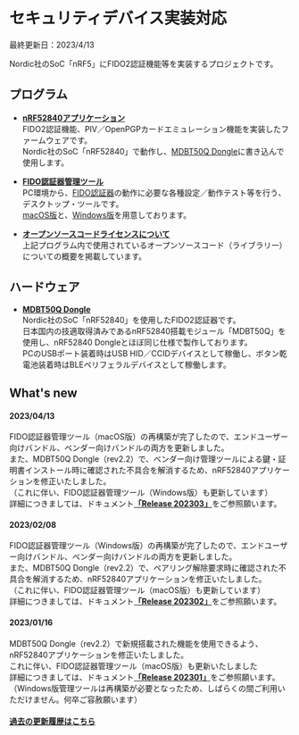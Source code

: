 # セキュリティデバイス実装対応

最終更新日：2023/4/13

Nordic社のSoC「nRF5」にFIDO2認証機能等を実装するプロジェクトです。

## プログラム

- <b>[nRF52840アプリケーション](nRF52840_app)</b><br>
FIDO2認証機能、PIV／OpenPGPカードエミュレーション機能を実装したファームウェアです。<br>
Nordic社のSoC「nRF52840」で動作し、[MDBT50Q Dongle](FIDO2Device/MDBT50Q_Dongle)に書き込んで使用します。

- <b>[FIDO認証器管理ツール](MaintenanceTool)</b><br>
PC環境から、[FIDO認証器](FIDO2Device)の動作に必要な各種設定／動作テスト等を行う、デスクトップ・ツールです。<br>
[macOS版](MaintenanceTool/macOSApp/README.md)と、[Windows版](MaintenanceTool/dotNET/README.md)を用意しております。

- <b>[オープンソースコードライセンスについて](OSSL.md)</b><br>
上記プログラム内で使用されているオープンソースコード（ライブラリー）についての概要を掲載しています。

## ハードウェア

- <b>[MDBT50Q Dongle](FIDO2Device/MDBT50Q_Dongle)</b><br>
Nordic社のSoC「nRF52840」を使用したFIDO2認証器です。<br>
日本国内の技適取得済みであるnRF52840搭載モジュール「MDBT50Q」を使用し、nRF52840 Dongleとほぼ同じ仕様で製作しております。<br>
PCのUSBポート装着時はUSB HID／CCIDデバイスとして稼働し、ボタン乾電池装着時はBLEペリフェラルデバイスとして稼働します。

## What's new

#### 2023/04/13

FIDO認証器管理ツール（macOS版）の再構築が完了したので、エンドユーザー向けバンドル、ベンダー向けバンドルの両方を更新しました。<br>
また、MDBT50Q Dongle（rev2.2）で、ベンダー向け管理ツールによる鍵・証明書インストール時に確認された不具合を解消するため、nRF52840アプリケーションを修正いたしました。<br>
（これに伴い、FIDO認証器管理ツール（Windows版）も更新しています）<br>
詳細につきましては、ドキュメント<b>[「Release 202303」](https://github.com/diverta/onecard-fido/releases/tag/Release_202303)</b>をご参照願います。

#### 2023/02/08

FIDO認証器管理ツール（Windows版）の再構築が完了したので、エンドユーザー向けバンドル、ベンダー向けバンドルの両方を更新しました。<br>
また、MDBT50Q Dongle（rev2.2）で、ペアリング解除要求時に確認された不具合を解消するため、nRF52840アプリケーションを修正いたしました。<br>
（これに伴い、FIDO認証器管理ツール（macOS版）も更新しています）<br>
詳細につきましては、ドキュメント<b>[「Release 202302」](https://github.com/diverta/onecard-fido/releases/tag/Release_202302)</b>をご参照願います。

#### 2023/01/16

MDBT50Q Dongle（rev2.2）で新規搭載された機能を使用できるよう、nRF52840アプリケーションを修正いたしました。<br>
これに伴い、FIDO認証器管理ツール（macOS版）も更新いたしました<br>
詳細につきましては、ドキュメント<b>[「Release 202301」](https://github.com/diverta/onecard-fido/releases/tag/Release_202301)</b>をご参照願います。<br>
（Windows版管理ツールは再構築が必要となったため、しばらくの間ご利用いただけません。何卒ご容赦願います）

#### [過去の更新履歴はこちら](HISTORY.md)
